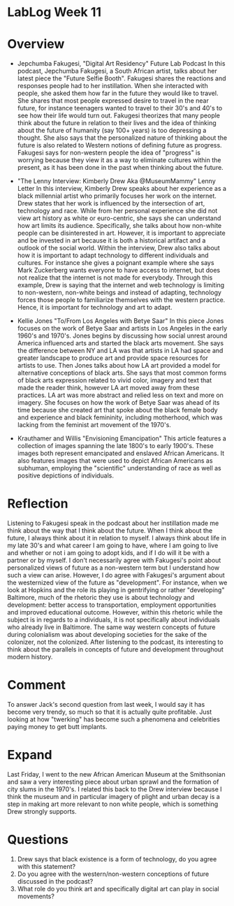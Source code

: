 # LabLog Week 11
# Overview 
* Jepchumba Fakugesi, "Digital Art Residency" Future Lab Podcast
In this podcast, Jepchumba Fakugesi, a South African artist, talks about her latest piece the "Future Selfie Booth". Fakugesi shares the reactions and responses people had to her instillation. When she interacted with people, she asked them how far in the future they would like to travel. She shares that most people expressed desire to travel in the near future, for instance teenagers wanted to travel to their 30's and 40's to see how their life would turn out. Fakugesi theorizes that many people think about the future in relation to their lives and the idea of thinking about the future of humanity (say 100+ years) is too depressing a thought. She also says that the personalized nature of thinking about the future is also related to Western notions of defining future as progress. Fakugesi says for non-western people the idea of "progress" is worrying because they view it as a way to eliminate cultures within the present, as it has been done in the past when thinking about the future. 

* "The Lenny Interview: Kimberly Drew Aka @MuseumMammy" Lenny Letter
In this interview, Kimberly Drew speaks about her experience as a black millennial artist who primarily focuses her work on the internet. Drew states that her work is influenced by the intersection of art, technology and race. While from her personal experience she did not view art history as white or euro-centric, she says she can understand how art limits its audience. Specifically, she talks about how non-white people can be disinterested in art. However, it is important to appreciate and be invested in art because it is both a historical artifact and a outlook of the social world. Within the interview, Drew also talks about how it is important to adapt technology to different individuals and cultures. For instance she gives a poignant  example where she says Mark Zuckerberg wants everyone to have access to internet, but does not realize that the internet is not made for everybody. Through this example, Drew is saying that the internet and web technology is limiting to non-western, non-white beings and instead of adapting, technology forces those people to familiarize themselves with the western practice. Hence, it is important for technology and art to adapt. 

* Kellie Jones "To/From Los Angeles with Betye Saar" 
In this piece Jones focuses on the work of Betye Saar and artists in Los Angeles in the early 1960's and 1970's. Jones begins by discussing how social unrest around America influenced arts and started the black arts movement. She says the difference between NY and LA was that artists in LA had space and greater landscape to produce art and provide space resources for artists to use. Then Jones talks about how LA art provided a model for alternative conceptions of black arts. She says that most common forms of black arts expression related to vivid color, imagery and text that made the reader think, however LA art moved away from these practices. LA art was more abstract and relied less on text and more on imagery. She focuses on how the work of Betye Saar was ahead of its time because she created art that spoke about the black female body and experience and black femininity, including motherhood, which was lacking from the feminist art movement of the 1970's. 

* Krauthamer and Willis "Envisioning Emancipation" 
This article features a collection of images spanning the late 1800's to early 1900's. These images both represent emancipated and enslaved African Americans. It also features images that were used to depict African Americans as subhuman, employing the "scientific" understanding of race as well as positive depictions of individuals. 

# Reflection
Listening to Fakugesi speak in the podcast about her instillation made me think about the way that I think about the future. When I think about the future, I always think about it in relation to myself. I always think about life in my late 30's and what career I am going to have, where I am going to live and whether or not i am going to adopt kids, and if I do will it be with a partner or by myself. I don't necessarily agree with Fakugesi's point about personalized views of future as a non-western term but I understand how such a view can arise. However, I do agree with Fakugesi's argument about the westernized view of the future as "development". For instance, when we look at Hopkins and the role its playing in gentrifying or rather "developing" Baltimore, much of the rhetoric they use is about technology and development: better access to transportation, employment opportunities and improved educational outcome. However, within this rhetoric while the subject is in regards to a individuals, it is not specifically about individuals who already live in Baltimore. The same way western concepts of future during colonialism was about developing societies for the sake of the colonizer, not the colonized. After listening to the podcast, its interesting to think about the parallels in concepts of future and development throughout modern history. 

# Comment
To answer Jack's second question from last week, I would say it has become very trendy, so much so that it is actually quite profitable. Just looking at how "twerking" has become such a phenomena and celebrities paying money to get butt implants. 

# Expand
Last Friday, I went to the new African American Museum at the Smithsonian and saw a very interesting piece about urban sprawl and the formation of city slums in the 1970's. I related this back to the Drew interview because I think the museum and in particular imagery of plight and urban decay is a step in making art more relevant to non white people, which is something Drew strongly supports. 

# Questions
1. Drew says that black existence is a form of technology, do you agree with this statement?
2. Do you agree with the western/non-western conceptions of future discussed in the podcast?
3. What role do you think art and specifically digital art can play in social movements?
